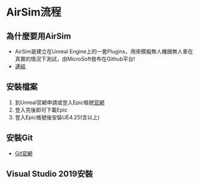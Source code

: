 # AirSim流程
## 為什麼要用AirSim
- AirSim是建立在Unreal Engine上的一套Plugins，用來模擬無人機跟無人車在真實的情況下測試，由MicroSoft發布在Github平台!
- [連結]('https://github.com/microsoft/AirSim.git')


## 安裝檔案
1. 到Unreal官網申請或登入Epic帳號[官網](https://www.oracle.com/tw/java/technologies/javase/javase8-archive-downloads.html)
2. 登入完後即可下載Epic
3. 登入Epic帳號後安裝UE4.25(含以上)

## 安裝Git
 - [Git官網](https://git-scm.com/downloads)
## Visual Studio 2019安裝
